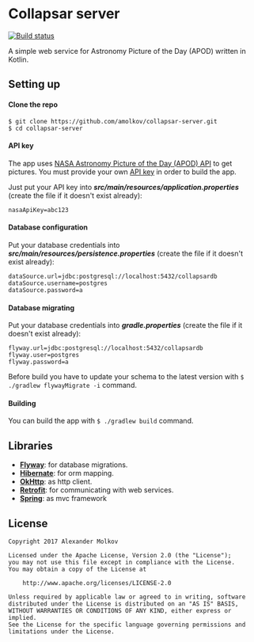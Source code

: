 # Collapsar server

[![Build status](https://travis-ci.org/amolkov/collapsar-server.svg?branch=master)](https://travis-ci.org/amolkov/collapsar-server)

A simple web service for Astronomy Picture of the Day (APOD) written in Kotlin.

## Setting up

#### Clone the repo

```
$ git clone https://github.com/amolkov/collapsar-server.git
$ cd collapsar-server
```

#### API key

The app uses [NASA Astronomy Picture of the Day (APOD) API](https://api.nasa.gov/api.html#apod) to get pictures. You must provide your own [API key](https://api.nasa.gov/index.html#apply-for-an-api-key) in order to build the app.

Just put your API key into **_src/main/resources/application.properties_** (create the file if it doesn't exist already):

```
nasaApiKey=abc123
```

#### Database configuration

Put your database credentials into **_src/main/resources/persistence.properties_** (create the file if it doesn't exist already):

```
dataSource.url=jdbc:postgresql://localhost:5432/collapsardb
dataSource.username=postgres
dataSource.password=a
```

#### Database migrating

Put your database credentials into **_gradle.properties_** (create the file if it doesn't exist already):

```
flyway.url=jdbc:postgresql://localhost:5432/collapsardb
flyway.user=postgres
flyway.password=a
```

Before build you have to update your schema to the latest version with `$ ./gradlew flywayMigrate -i` command.

#### Building

You can build the app with `$ ./gradlew build` command.

## Libraries

* [**Flyway**](https://github.com/flyway/flyway): for database migrations.
* [**Hibernate**](https://github.com/hibernate/hibernate-orm): for orm mapping. 
* [**OkHttp**](https://github.com/square/okhttp): as http client.
* [**Retrofit**](https://github.com/square/retrofit): for communicating with web services.
* [**Spring**](https://github.com/spring-projects/spring-framework): as mvc framework

## License

    Copyright 2017 Alexander Molkov

    Licensed under the Apache License, Version 2.0 (the "License");
    you may not use this file except in compliance with the License.
    You may obtain a copy of the License at

        http://www.apache.org/licenses/LICENSE-2.0

    Unless required by applicable law or agreed to in writing, software
    distributed under the License is distributed on an "AS IS" BASIS,
    WITHOUT WARRANTIES OR CONDITIONS OF ANY KIND, either express or implied.
    See the License for the specific language governing permissions and
    limitations under the License.
